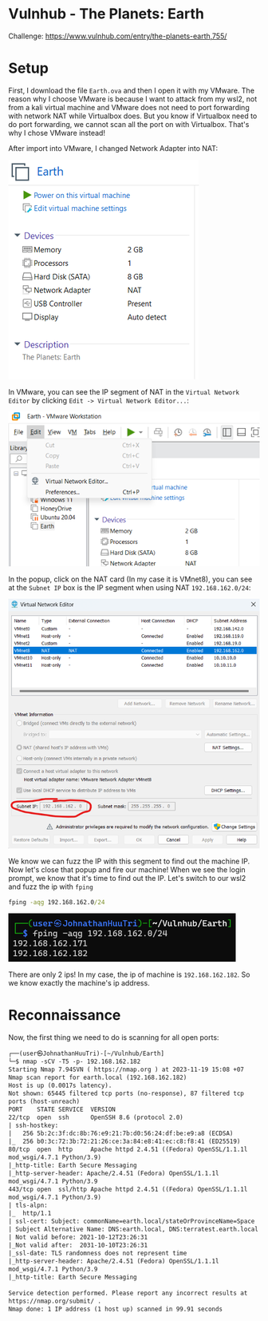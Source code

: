 # Vulnhub - The Planets: Earth

Challenge: https://www.vulnhub.com/entry/the-planets-earth,755/

# Setup

First, I download the file `Earth.ova` and then I open it with my VMware. The reason why I choose VMware is because I want to attack from my wsl2, not from a kali virtual machine and VMware does not need to port forwarding with network NAT while Virtualbox does. But you know if Virtualbox need to do port forwarding, we cannot scan all the port on with Virtualbox. That's why I chose VMware instead!

After import into VMware, I changed Network Adapter into NAT:

![](images/network-NAT.png)

In VMware, you can see the IP segment of NAT in the `Virtual Network Editor` by clicking `Edit -> Virtual Network Editor...`:

![](images/virtual-network-editor.png)

In the popup, click on the NAT card (In my case it is VMnet8), you can see at the `Subnet IP` box is the IP segment when using NAT `192.168.162.0/24`:

![](images/ip-segment.png)

We know we can fuzz the IP with this segment to find out the machine IP. Now let's close that popup and fire our machine! When we see the login prompt, we know that it's time to find out the IP. Let's switch to our wsl2 and fuzz the ip with `fping`

```cmd
fping -aqg 192.168.162.0/24
```

![](images/fping-find-ip.png)

There are only 2 ips! In my case, the ip of machine is `192.168.162.182`. So we know exactly the machine's ip address.

# Reconnaissance

Now, the first thing we need to do is scanning for all open ports:

```nmap
┌──(user㉿JohnathanHuuTri)-[~/Vulnhub/Earth]
└─$ nmap -sCV -T5 -p- 192.168.162.182
Starting Nmap 7.94SVN ( https://nmap.org ) at 2023-11-19 15:08 +07
Nmap scan report for earth.local (192.168.162.182)
Host is up (0.0017s latency).
Not shown: 65445 filtered tcp ports (no-response), 87 filtered tcp ports (host-unreach)
PORT    STATE SERVICE  VERSION
22/tcp  open  ssh      OpenSSH 8.6 (protocol 2.0)
| ssh-hostkey:
|   256 5b:2c:3f:dc:8b:76:e9:21:7b:d0:56:24:df:be:e9:a8 (ECDSA)
|_  256 b0:3c:72:3b:72:21:26:ce:3a:84:e8:41:ec:c8:f8:41 (ED25519)
80/tcp  open  http     Apache httpd 2.4.51 ((Fedora) OpenSSL/1.1.1l mod_wsgi/4.7.1 Python/3.9)
|_http-title: Earth Secure Messaging
|_http-server-header: Apache/2.4.51 (Fedora) OpenSSL/1.1.1l mod_wsgi/4.7.1 Python/3.9
443/tcp open  ssl/http Apache httpd 2.4.51 ((Fedora) OpenSSL/1.1.1l mod_wsgi/4.7.1 Python/3.9)
| tls-alpn:
|_  http/1.1
| ssl-cert: Subject: commonName=earth.local/stateOrProvinceName=Space
| Subject Alternative Name: DNS:earth.local, DNS:terratest.earth.local
| Not valid before: 2021-10-12T23:26:31
|_Not valid after:  2031-10-10T23:26:31
|_ssl-date: TLS randomness does not represent time
|_http-server-header: Apache/2.4.51 (Fedora) OpenSSL/1.1.1l mod_wsgi/4.7.1 Python/3.9
|_http-title: Earth Secure Messaging

Service detection performed. Please report any incorrect results at https://nmap.org/submit/ .
Nmap done: 1 IP address (1 host up) scanned in 99.91 seconds
```